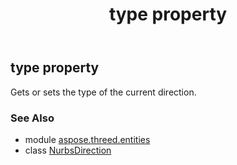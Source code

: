 ﻿---
title: type property
second_title: Aspose.3D for Python via .NET API References
description: 
type: docs
weight: 60
url: /python-net/aspose.threed.entities/nurbsdirection/type/
is_root: false
---

## type property


Gets or sets the type of the current direction.

### See Also
* module [aspose.threed.entities](../../)
* class [NurbsDirection](/3d/python-net/aspose.threed.entities/nurbsdirection)
